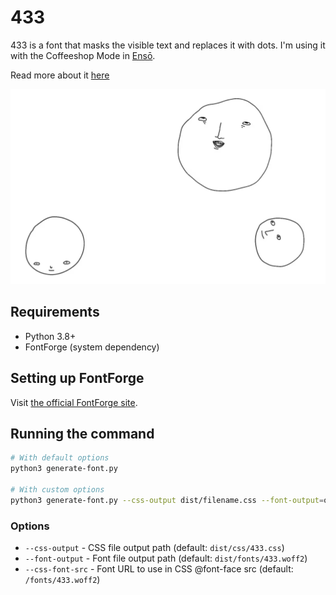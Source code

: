 # 433

433 is a font that masks the visible text and replaces it with dots. I'm using it with the Coffeeshop Mode in [Ensō](https://enso.sonnet.io).

Read more about it [here](https://untested.sonnet.io/notes/433-how-to-make-a-font-that-says-nothing/)

![dots](./docs/dots.webp)

## Requirements

- Python 3.8+
- FontForge (system dependency)

## Setting up FontForge

Visit [the official FontForge site](https://fontforge.org/en-US/downloads/).

## Running the command

```bash
# With default options
python3 generate-font.py

# With custom options
python3 generate-font.py --css-output dist/filename.css --font-output=otherfolder/font.woff2 --css-font-src=../otherfolder/font.woff2
```

### Options

- `--css-output` - CSS file output path (default: `dist/css/433.css`)
- `--font-output` - Font file output path (default: `dist/fonts/433.woff2`) 
- `--css-font-src` - Font URL to use in CSS @font-face src (default: `/fonts/433.woff2`)
